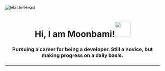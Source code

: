 ![MasterHead](https://pbs.twimg.com/profile_banners/1425084046275596289/1722762039/1500x500)
<h1 align="center">Hi, I am Moonbami!<img src="https://media.tenor.com/SNL9_xhZl9oAAAAi/waving-hand-joypixels.gif" width="50" height="50" /></h1>

###

<h3 align="center">Pursuing a career for being a developer. Still a novice, but making progress on a daily basis.</h3>
<div align="center">
<!--   <img src="https://github-readme-stats.vercel.app/api?username=moonbamijam&hide_title=false&hide_rank=false&show=reviews&show_icons=true&include_all_commits=true&count_private=true&disable_animations=false&theme=city_lights&bg_color=00000000&locale=en&hide_border=true" height="200" alt="stats graph"  />  -->
<!--   <img src="https://github-readme-stats.vercel.app/api/top-langs?username=moonbamijam&locale=en&hide_title=false&layout=compact&card_width=320&langs_count=10&theme=city_lights&bg_color=00000000&hide_border=true" height="200" alt="languages graph"  /> -->
<!--   <img height="200" src="https://media1.tenor.com/m/PyNliHCBh4IAAAAC/hoshimachi-suisei-hosimati-suisei.gif"  />  -->
<!--   <img height="200" src="https://64.media.tumblr.com/f03272a8cebede891b1e850675fa7b37/381a7a9e164998d6-0a/s640x960/7e7f38d23840e6c85351ba11b0d956450c1efcbf.gif"  />  -->
</div> 

###

<!-- <h2 align="center">Tech Stacks</h2> -->

###

<div align="center">
  <a href="https://go-skill-icons.vercel.app/">
    <!-- By favorites -->
<!--     <img src="https://go-skill-icons.vercel.app/api/icons?i=ts,js,py,react,nextjs,vite,godot,tailwind,sass,css,html,express,nodejs,mongodb,firebase,pnpm,vscode,ps,figma&perline=7" /> -->
    <!-- By alphabetical -->
<!--     <img src="https://go-skill-icons.vercel.app/api/icons?i=css,express,figma,firebase,godot,html,js,mongodb,nextjs,nodejs,ps,pnpm,py,react,renpy,sass,tailwind,ts,vite,vscode&perline=7" /> -->
  </a>
</div>

###

<!-- <h3 align="center">Let's build from here!</h3> -->

###


###
---
